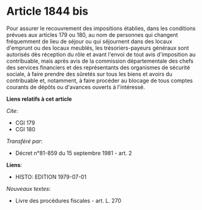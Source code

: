 # Article 1844 bis

Pour assurer le recouvrement des impositions établies, dans les conditions prévues aux articles 179 ou 180, au nom de
personnes qui changent fréquemment de lieu de séjour ou qui séjournent dans des locaux d'emprunt ou des locaux meublés, les
trésoriers-payeurs généraux sont autorisés dès réception du rôle et avant l'envoi de tout avis d'imposition au contribuable,
mais après avis de la commission départementale des chefs des services financiers et des représentants des organismes de
sécurité sociale, à faire prendre des sûretés sur tous les biens et avoirs du contribuable et, notamment, à faire procéder au
blocage de tous comptes courants de dépôts ou d'avances ouverts à l'intéressé.

**Liens relatifs à cet article**

_Cite_:

  - CGI 179
  - CGI 180

_Transféré par_:

  - Décret n°81-859 du 15 septembre 1981 - art. 2

**Liens**:

  - HISTO: EDITION 1979-07-01

_Nouveaux textes_:

  - Livre des procédures fiscales - art. L. 270
